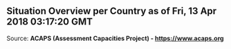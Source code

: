 ## Situation Overview per Country as of Fri, 13 Apr 2018 03:17:20 GMT

Source: **ACAPS (Assessment Capacities Project) - https://www.acaps.org**